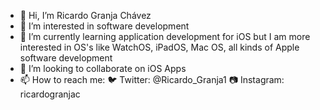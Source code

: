 - 👋 Hi, I’m Ricardo Granja Chávez
- 👀 I’m interested in software development
- 🌱 I’m currently learning application development for iOS but I am more interested in OS's like WatchOS, iPadOS, Mac OS, all kinds of Apple software development
- 💞️ I’m looking to collaborate on iOS Apps
- 📫 How to reach me:
  🐦 Twitter: @Ricardo_Granja1
  📷 Instagram: ricardogranjac
